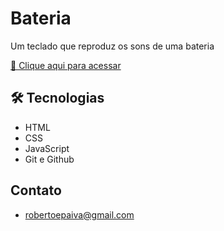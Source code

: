 # Bateria
Um teclado que reproduz os sons de uma bateria

[🔗 Clique aqui para acessar](https://robertoeller.github.io/Bateria/)

## 🛠️ Tecnologias

- HTML
- CSS
- JavaScript
- Git e Github

## Contato 

- robertoepaiva@gmail.com
